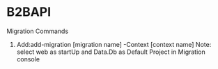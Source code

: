 # B2BAPI
Migration Commands
1) Add:add-migration [migration name] -Context [context name] Note: select web as startUp and Data.Db as Default Project in Migration console 
